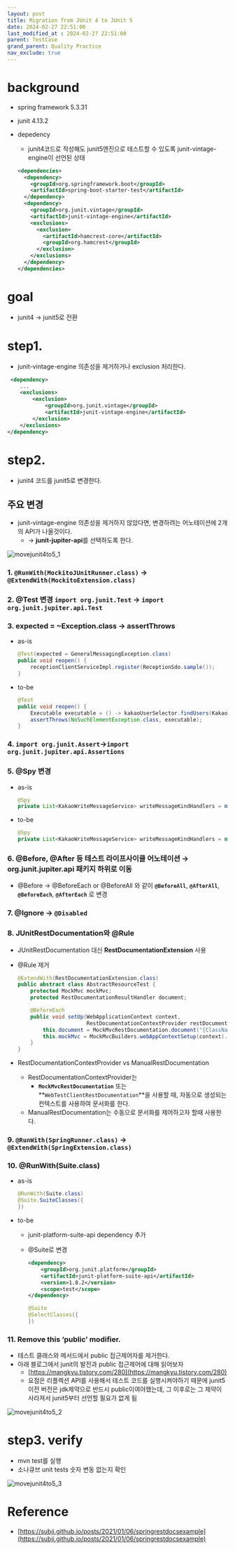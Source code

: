 ```yaml
---
layout: post
title: Migration from JUnit 4 to JUnit 5
date: 2024-02-27 22:51:00
last_modified_at : 2024-02-27 22:51:00
parent: TestCase
grand_parent: Quality Practice
nav_exclude: true
---
```


# background

- spring framework 5.3.31
- junit 4.13.2
- depedency
    - junit4코드로 작성해도 junit5엔진으로 테스트할 수 있도록 junit-vintage-engine이 선언된 상태
    
    ```xml
    <dependencies>
      <dependency>
        <groupId>org.springframework.boot</groupId>
        <artifactId>spring-boot-starter-test</artifactId>
      </dependency>
      <dependency>
        <groupId>org.junit.vintage</groupId>
        <artifactId>junit-vintage-engine</artifactId>
        <exclusions>
          <exclusion>
            <artifactId>hamcrest-core</artifactId>
            <groupId>org.hamcrest</groupId>
          </exclusion>
        </exclusions>
      </dependency>
    </dependencies>
    ```
    

# goal

- junit4 → junit5로 전환

# step1.

- junit-vintage-engine 의존성을 제거하거나 exclusion 처리한다.

```xml
 <dependency>
    ...
    <exclusions>
        <exclusion>
            <groupId>org.junit.vintage</groupId>
            <artifactId>junit-vintage-engine</artifactId>
        </exclusion>
    </exclusions>
</dependency>
```

# step2.

- junit4 코드를 junit5로 변경한다.

## 주요 변경

- junit-vintage-engine 의존성을 제거하지 않았다면, 변경하려는 어노테이션에 2개의 API가 나올것이다.
    - → **junit-jupiter-api**를 선택하도록 한다.

![movejunit4to5_1](../img/movejunit4to5_1.png)

### 1. `@RunWith(MockitoJUnitRunner.class)` →  `@ExtendWith(MockitoExtension.class)`


### 2. @Test 변경 `import org.junit.Test` → `import org.junit.jupiter.api.Test`


### 3. expected = ~Exception.class → assertThrows

- as-is
    
    ```java
    @Test(expected = GeneralMessagingException.class)
    public void reopen() {
        receptionClientServiceImpl.register(ReceptionSdo.sample());
    }
    ```
    
- to-be
    
    ```java
    @Test
    public void reopen() {
        Executable executable = () -> kakaoUserSelector.findUsers(KakaoConversationMessage.sample());
        assertThrows(NoSuchElementException.class, executable);
    }
    ```
    

### 4. `import org.junit.Assert`→`import org.junit.jupiter.api.Assertions`


### 5. @Spy 변경

- as-is
    
    ```java
    @Spy
    private List<KakaoWriteMessageService> writeMessageKindHandlers = mock(ArrayList.class, withSettings().useConstructor().defaultAnswer(CALLS_REAL_METHODS));
    ```
    
- to-be
    
    ```java
    @Spy
    private List<KakaoWriteMessageService> writeMessageKindHandlers = new ArrayList<>();
    ```
    

### 6. @Before, @After 등 테스트 라이프사이클 어노테이션 →  **org.junit.jupiter.api 패키지 하위로 이동**

- @Before → @BeforeEach or @BeforeAll 와 같이 **`@BeforeAll`**, **`@AfterAll`**, **`@BeforeEach`**, **`@AfterEach`** 로 변경


### 7. @Ignore → `@Disabled`



### 8. JUnitRestDocumentation와 @Rule

- JUnitRestDocumentation 대신 **RestDocumentationExtension** 사용
- @Rule 제거
    
    ```java
    @ExtendWith(RestDocumentationExtension.class)
    public abstract class AbstractResourceTest {
        protected MockMvc mockMvc;
        protected RestDocumentationResultHandler document;
    
        @BeforeEach
        public void setUp(WebApplicationContext context,
                          RestDocumentationContextProvider restDocumentation) {
            this.document = MockMvcRestDocumentation.document("{ClassName}/{methodName}", preprocessRequest(prettyPrint()), preprocessResponse(prettyPrint()));
            this.mockMvc = MockMvcBuilders.webAppContextSetup(context).apply(documentationConfiguration(restDocumentation)).alwaysDo(this.document).build();
        }
    }
    ```
    
- RestDocumentationContextProvider vs ManualRestDocumentation
    - RestDocumentationContextProvider는
        - **`MockMvcRestDocumentation`** 또는 **`WebTestClientRestDocumentation`**을 사용할 때, 자동으로 생성되는 컨텍스트를 사용하여 문서화를 한다.
    - ManualRestDocumentation는 수동으로 문서화를 제어하고자 할때 사용한다.



### 9. `@RunWith(SpringRunner.class)` → `@ExtendWith(SpringExtension.class)`



### 10. @RunWith(Suite.class)

- as-is
    
    ```java
    @RunWith(Suite.class)
    @Suite.SuiteClasses({
    })
    ```
    
- to-be
    - junit-platform-suite-api dependency 추가
    - @Suite로 변경
        
        ```xml
        <dependency>
            <groupId>org.junit.platform</groupId>
            <artifactId>junit-platform-suite-api</artifactId>
            <version>1.8.2</version>
            <scope>test</scope>
        </dependency>
        ```
        
        ```java
        @Suite
        @SelectClasses({
        })
        ```
        

### 11.  Remove this ‘public’ modifier.

- 테스트 클래스와 메서드에서 public 접근제어자를 제거한다.
- 아래 블로그에서 junit의 발전과 public 접근제어에 대해 읽어보자
    - [https://mangkyu.tistory.com/280](https://mangkyu.tistory.com/280)
    - 요점은 리플렉션 API를 사용해서 테스트 코드를 실행시켜야하기 때문에 junit5이전 버전은 jdk제약으로 반드시 public이여야했는데, 그 이후로는 그 제약이 사라져서 junit5부터 선언할 필요가 없게 됨

![movejunit4to5_2](../img/movejunit4to5_2.png)


# step3. verify

- mvn test를 실행
- 소나큐브 unit tests 숫자 변동 없는지 확인

![movejunit4to5_3](../img/movejunit4to5_3.png)

# Reference

- [https://subji.github.io/posts/2021/01/06/springrestdocsexample](https://subji.github.io/posts/2021/01/06/springrestdocsexample)
